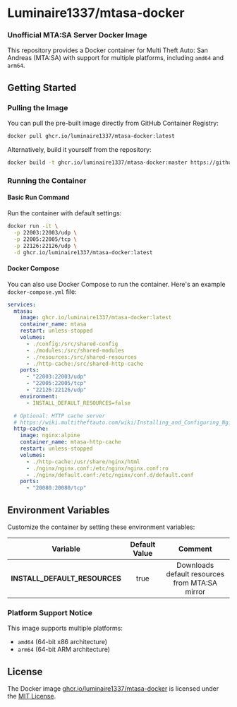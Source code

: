 # Luminaire1337/mtasa-docker

### Unofficial MTA:SA Server Docker Image

This repository provides a Docker container for Multi Theft Auto: San Andreas (MTA:SA) with support for multiple platforms, including `amd64` and `arm64`.

## Getting Started

### Pulling the Image

You can pull the pre-built image directly from GitHub Container Registry:

```bash
docker pull ghcr.io/luminaire1337/mtasa-docker:latest
```

Alternatively, build it yourself from the repository:

```bash
docker build -t ghcr.io/luminaire1337/mtasa-docker:master https://github.com/Luminaire1337/mtasa-docker.git#master
```

### Running the Container

#### Basic Run Command

Run the container with default settings:

```bash
docker run -it \
  -p 22003:22003/udp \
  -p 22005:22005/tcp \
  -p 22126:22126/udp \
  -d ghcr.io/luminaire1337/mtasa-docker:latest
```

#### Docker Compose

You can also use Docker Compose to run the container. Here's an example `docker-compose.yml` file:

```yaml
services:
  mtasa:
    image: ghcr.io/luminaire1337/mtasa-docker:latest
    container_name: mtasa
    restart: unless-stopped
    volumes:
      - ./config:/src/shared-config
      - ./modules:/src/shared-modules
      - ./resources:/src/shared-resources
      - ./http-cache:/src/shared-http-cache
    ports:
      - "22003:22003/udp"
      - "22005:22005/tcp"
      - "22126:22126/udp"
    environment:
      - INSTALL_DEFAULT_RESOURCES=false

  # Optional: HTTP cache server
  # https://wiki.multitheftauto.com/wiki/Installing_and_Configuring_Nginx_as_an_External_Web_Server
  http-cache:
    image: nginx:alpine
    container_name: mtasa-http-cache
    restart: unless-stopped
    volumes:
      - ./http-cache:/usr/share/nginx/html
      - ./nginx/nginx.conf:/etc/nginx/nginx.conf:ro
      - ./nginx/default.conf:/etc/nginx/conf.d/default.conf
    ports:
      - "20080:20080/tcp"
```

## Environment Variables

Customize the container by setting these environment variables:

|           Variable            | Default Value |                    Comment                     |
| :---------------------------: | :-----------: | :--------------------------------------------: |
| **INSTALL_DEFAULT_RESOURCES** |     true      | Downloads default resources from MTA:SA mirror |

### Platform Support Notice

This image supports multiple platforms:

- `amd64` (64-bit x86 architecture)
- `arm64` (64-bit ARM architecture)

## License

The Docker image [ghcr.io/luminaire1337/mtasa-docker](https://github.com/Luminaire1337/mtasa-docker) is licensed under the [MIT License](https://github.com/Luminaire1337/mtasa-docker/blob/master/LICENSE).
